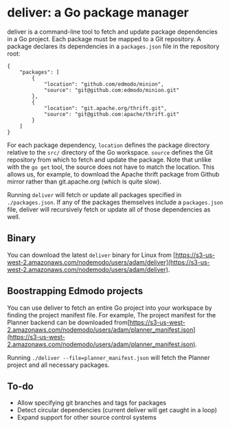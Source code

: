 deliver: a Go package manager
=======

deliver is a command-line tool to fetch and update package dependencies in a Go project.
Each package must be mapped to a Git repository. A package declares its dependencies in a `packages.json` file in the repository root:

```
{
    "packages": [
        {
            "location": "github.com/edmodo/minion",
            "source": "git@github.com:edmodo/minion.git"
        },
        {
            "location": "git.apache.org/thrift.git",
            "source": "git@github.com:apache/thrift.git"
        }
    ]
}
```

For each package dependency, `location` defines the package directory relative to the `src/` directory of the Go workspace.
`source` defines the Git repository from which to fetch and update the package. Note that unlike with the `go get` tool,
the source does not have to match the location. This allows us, for example, to download the Apache thrift package from Github
mirror rather than git.apache.org (which is quite slow).

Running `deliver` will fetch or update all packages specified in `./packages.json`. If any of the packages themselves include a `packages.json` file, deliver will recursively fetch or update all of those dependencies as well.


Binary
------
You can download the latest `deliver` binary for Linux from [https://s3-us-west-2.amazonaws.com/nodemodo/users/adam/deliver](https://s3-us-west-2.amazonaws.com/nodemodo/users/adam/deliver).


Boostrapping Edmodo projects
----------------------------
You can use deliver to fetch an entire Go project into your workspace by finding the project manifest file.
For example, The project manifest for the Planner backend can be downloaded from[https://s3-us-west-2.amazonaws.com/nodemodo/users/adam/planner_manifest.json](https://s3-us-west-2.amazonaws.com/nodemodo/users/adam/planner_manifest.json).

Running `./deliver --file=planner_manifest.json` will fetch the Planner project and all necessary packages.


To-do
-----
- Allow specifying git branches and tags for packages
- Detect circular dependencies (current deliver will get caught in a loop)
- Expand support for other source control systems
